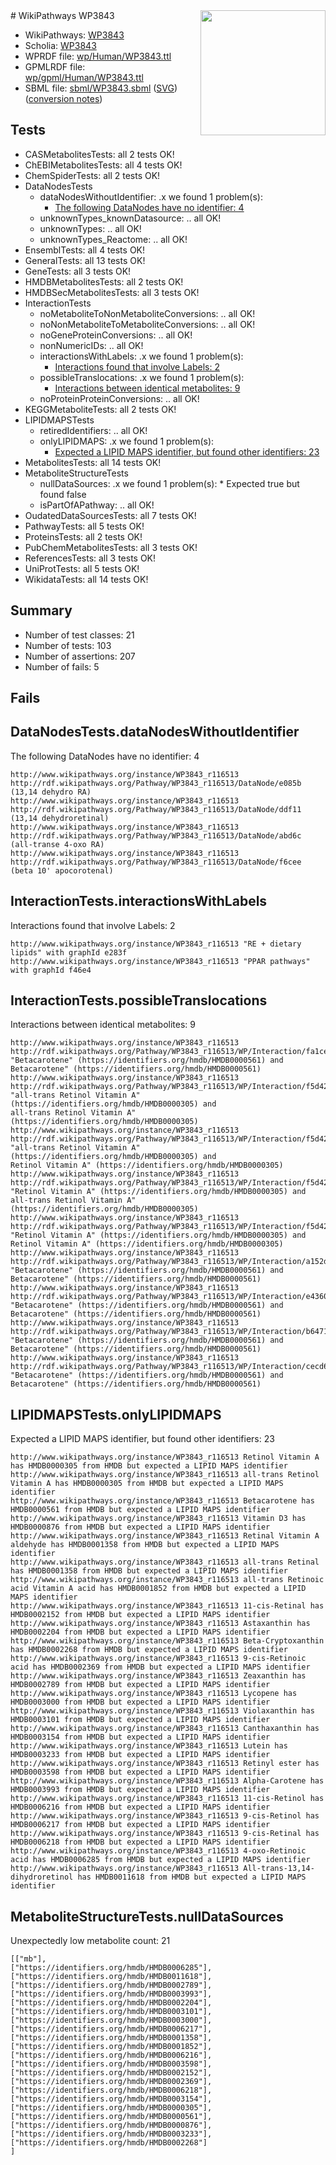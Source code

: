 <img style="float: right; width: 200px" src="../logo.png" />
# WikiPathways WP3843

* WikiPathways: [WP3843](https://identifiers.org/wikipathways:WP3843)
* Scholia: [WP3843](https://scholia.toolforge.org/wikipathways/WP3843)
* WPRDF file: [wp/Human/WP3843.ttl](../wp/Human/WP3843.ttl)
* GPMLRDF file: [wp/gpml/Human/WP3843.ttl](../wp/gpml/Human/WP3843.ttl)
* SBML file: [sbml/WP3843.sbml](../sbml/WP3843.sbml) ([SVG](../sbml/WP3843.svg)) ([conversion notes](../sbml/WP3843.txt))

## Tests
* CASMetabolitesTests: all 2 tests OK!
* ChEBIMetabolitesTests: all 4 tests OK!
* ChemSpiderTests: all 2 tests OK!
* DataNodesTests
    * dataNodesWithoutIdentifier: .x we found 1 problem(s):
        * [The following DataNodes have no identifier: 4](#d2d32fa3)
    * unknownTypes_knownDatasource: .. all OK!
    * unknownTypes: .. all OK!
    * unknownTypes_Reactome: .. all OK!
* EnsemblTests: all 4 tests OK!
* GeneralTests: all 13 tests OK!
* GeneTests: all 3 tests OK!
* HMDBMetabolitesTests: all 2 tests OK!
* HMDBSecMetabolitesTests: all 3 tests OK!
* InteractionTests
    * noMetaboliteToNonMetaboliteConversions: .. all OK!
    * noNonMetaboliteToMetaboliteConversions: .. all OK!
    * noGeneProteinConversions: .. all OK!
    * nonNumericIDs: .. all OK!
    * interactionsWithLabels: .x we found 1 problem(s):
        * [Interactions found that involve Labels: 2](#630d2679)
    * possibleTranslocations: .x we found 1 problem(s):
        * [Interactions between identical metabolites: 9](#d59038cc)
    * noProteinProteinConversions: .. all OK!
* KEGGMetaboliteTests: all 2 tests OK!
* LIPIDMAPSTests
    * retiredIdentifiers: .. all OK!
    * onlyLIPIDMAPS: .x we found 1 problem(s):
        * [Expected a LIPID MAPS identifier, but found other identifiers: 23](#d0bfb69a)
* MetabolitesTests: all 14 tests OK!
* MetaboliteStructureTests
    * nullDataSources: .x we found 1 problem(s):
            * Expected true but found false
    * isPartOfAPathway: .. all OK!
* OudatedDataSourcesTests: all 7 tests OK!
* PathwayTests: all 5 tests OK!
* ProteinsTests: all 2 tests OK!
* PubChemMetabolitesTests: all 3 tests OK!
* ReferencesTests: all 3 tests OK!
* UniProtTests: all 5 tests OK!
* WikidataTests: all 14 tests OK!


## Summary

* Number of test classes: 21
* Number of tests: 103
* Number of assertions: 207
* Number of fails: 5

## Fails

<a name="d2d32fa3" />

## DataNodesTests.dataNodesWithoutIdentifier

The following DataNodes have no identifier: 4
```
http://www.wikipathways.org/instance/WP3843_r116513 http://rdf.wikipathways.org/Pathway/WP3843_r116513/DataNode/e085b (13,14 dehydro RA)
http://www.wikipathways.org/instance/WP3843_r116513 http://rdf.wikipathways.org/Pathway/WP3843_r116513/DataNode/ddf11 (13,14 dehydroretinal)
http://www.wikipathways.org/instance/WP3843_r116513 http://rdf.wikipathways.org/Pathway/WP3843_r116513/DataNode/abd6c (all-transe 4-oxo RA)
http://www.wikipathways.org/instance/WP3843_r116513 http://rdf.wikipathways.org/Pathway/WP3843_r116513/DataNode/f6cee (beta 10' apocorotenal)
```

<a name="630d2679" />

## InteractionTests.interactionsWithLabels

Interactions found that involve Labels: 2
```
http://www.wikipathways.org/instance/WP3843_r116513 "RE + dietary lipids" with graphId e283f
http://www.wikipathways.org/instance/WP3843_r116513 "PPAR pathways" with graphId f46e4
```

<a name="d59038cc" />

## InteractionTests.possibleTranslocations

Interactions between identical metabolites: 9
```
http://www.wikipathways.org/instance/WP3843_r116513 http://rdf.wikipathways.org/Pathway/WP3843_r116513/WP/Interaction/fa1ce "Betacarotene" (https://identifiers.org/hmdb/HMDB0000561) and 
Betacarotene" (https://identifiers.org/hmdb/HMDB0000561)
http://www.wikipathways.org/instance/WP3843_r116513 http://rdf.wikipathways.org/Pathway/WP3843_r116513/WP/Interaction/f5d42 "all-trans Retinol Vitamin A" (https://identifiers.org/hmdb/HMDB0000305) and 
all-trans Retinol Vitamin A" (https://identifiers.org/hmdb/HMDB0000305)
http://www.wikipathways.org/instance/WP3843_r116513 http://rdf.wikipathways.org/Pathway/WP3843_r116513/WP/Interaction/f5d42 "all-trans Retinol Vitamin A" (https://identifiers.org/hmdb/HMDB0000305) and 
Retinol Vitamin A" (https://identifiers.org/hmdb/HMDB0000305)
http://www.wikipathways.org/instance/WP3843_r116513 http://rdf.wikipathways.org/Pathway/WP3843_r116513/WP/Interaction/f5d42 "Retinol Vitamin A" (https://identifiers.org/hmdb/HMDB0000305) and 
all-trans Retinol Vitamin A" (https://identifiers.org/hmdb/HMDB0000305)
http://www.wikipathways.org/instance/WP3843_r116513 http://rdf.wikipathways.org/Pathway/WP3843_r116513/WP/Interaction/f5d42 "Retinol Vitamin A" (https://identifiers.org/hmdb/HMDB0000305) and 
Retinol Vitamin A" (https://identifiers.org/hmdb/HMDB0000305)
http://www.wikipathways.org/instance/WP3843_r116513 http://rdf.wikipathways.org/Pathway/WP3843_r116513/WP/Interaction/a152d "Betacarotene" (https://identifiers.org/hmdb/HMDB0000561) and 
Betacarotene" (https://identifiers.org/hmdb/HMDB0000561)
http://www.wikipathways.org/instance/WP3843_r116513 http://rdf.wikipathways.org/Pathway/WP3843_r116513/WP/Interaction/e4360 "Betacarotene" (https://identifiers.org/hmdb/HMDB0000561) and 
Betacarotene" (https://identifiers.org/hmdb/HMDB0000561)
http://www.wikipathways.org/instance/WP3843_r116513 http://rdf.wikipathways.org/Pathway/WP3843_r116513/WP/Interaction/b6471 "Betacarotene" (https://identifiers.org/hmdb/HMDB0000561) and 
Betacarotene" (https://identifiers.org/hmdb/HMDB0000561)
http://www.wikipathways.org/instance/WP3843_r116513 http://rdf.wikipathways.org/Pathway/WP3843_r116513/WP/Interaction/cecd6 "Betacarotene" (https://identifiers.org/hmdb/HMDB0000561) and 
Betacarotene" (https://identifiers.org/hmdb/HMDB0000561)
```

<a name="d0bfb69a" />

## LIPIDMAPSTests.onlyLIPIDMAPS

Expected a LIPID MAPS identifier, but found other identifiers: 23
```
http://www.wikipathways.org/instance/WP3843_r116513 Retinol Vitamin A has HMDB0000305 from HMDB but expected a LIPID MAPS identifier
http://www.wikipathways.org/instance/WP3843_r116513 all-trans Retinol Vitamin A has HMDB0000305 from HMDB but expected a LIPID MAPS identifier
http://www.wikipathways.org/instance/WP3843_r116513 Betacarotene has HMDB0000561 from HMDB but expected a LIPID MAPS identifier
http://www.wikipathways.org/instance/WP3843_r116513 Vitamin D3 has HMDB0000876 from HMDB but expected a LIPID MAPS identifier
http://www.wikipathways.org/instance/WP3843_r116513 Retinal Vitamin A aldehyde has HMDB0001358 from HMDB but expected a LIPID MAPS identifier
http://www.wikipathways.org/instance/WP3843_r116513 all-trans Retinal has HMDB0001358 from HMDB but expected a LIPID MAPS identifier
http://www.wikipathways.org/instance/WP3843_r116513 all-trans Retinoic acid Vitamin A acid has HMDB0001852 from HMDB but expected a LIPID MAPS identifier
http://www.wikipathways.org/instance/WP3843_r116513 11-cis-Retinal has HMDB0002152 from HMDB but expected a LIPID MAPS identifier
http://www.wikipathways.org/instance/WP3843_r116513 Astaxanthin has HMDB0002204 from HMDB but expected a LIPID MAPS identifier
http://www.wikipathways.org/instance/WP3843_r116513 Beta-Cryptoxanthin has HMDB0002268 from HMDB but expected a LIPID MAPS identifier
http://www.wikipathways.org/instance/WP3843_r116513 9-cis-Retinoic acid has HMDB0002369 from HMDB but expected a LIPID MAPS identifier
http://www.wikipathways.org/instance/WP3843_r116513 Zeaxanthin has HMDB0002789 from HMDB but expected a LIPID MAPS identifier
http://www.wikipathways.org/instance/WP3843_r116513 Lycopene has HMDB0003000 from HMDB but expected a LIPID MAPS identifier
http://www.wikipathways.org/instance/WP3843_r116513 Violaxanthin has HMDB0003101 from HMDB but expected a LIPID MAPS identifier
http://www.wikipathways.org/instance/WP3843_r116513 Canthaxanthin has HMDB0003154 from HMDB but expected a LIPID MAPS identifier
http://www.wikipathways.org/instance/WP3843_r116513 Lutein has HMDB0003233 from HMDB but expected a LIPID MAPS identifier
http://www.wikipathways.org/instance/WP3843_r116513 Retinyl ester has HMDB0003598 from HMDB but expected a LIPID MAPS identifier
http://www.wikipathways.org/instance/WP3843_r116513 Alpha-Carotene has HMDB0003993 from HMDB but expected a LIPID MAPS identifier
http://www.wikipathways.org/instance/WP3843_r116513 11-cis-Retinol has HMDB0006216 from HMDB but expected a LIPID MAPS identifier
http://www.wikipathways.org/instance/WP3843_r116513 9-cis-Retinol has HMDB0006217 from HMDB but expected a LIPID MAPS identifier
http://www.wikipathways.org/instance/WP3843_r116513 9-cis-Retinal has HMDB0006218 from HMDB but expected a LIPID MAPS identifier
http://www.wikipathways.org/instance/WP3843_r116513 4-oxo-Retinoic acid has HMDB0006285 from HMDB but expected a LIPID MAPS identifier
http://www.wikipathways.org/instance/WP3843_r116513 All-trans-13,14-dihydroretinol has HMDB0011618 from HMDB but expected a LIPID MAPS identifier
```

<a name="919041a9" />

## MetaboliteStructureTests.nullDataSources

Unexpectedly low metabolite count: 21
```
[["mb"],
["https://identifiers.org/hmdb/HMDB0006285"],
["https://identifiers.org/hmdb/HMDB0011618"],
["https://identifiers.org/hmdb/HMDB0002789"],
["https://identifiers.org/hmdb/HMDB0003993"],
["https://identifiers.org/hmdb/HMDB0002204"],
["https://identifiers.org/hmdb/HMDB0003101"],
["https://identifiers.org/hmdb/HMDB0003000"],
["https://identifiers.org/hmdb/HMDB0006217"],
["https://identifiers.org/hmdb/HMDB0001358"],
["https://identifiers.org/hmdb/HMDB0001852"],
["https://identifiers.org/hmdb/HMDB0006216"],
["https://identifiers.org/hmdb/HMDB0003598"],
["https://identifiers.org/hmdb/HMDB0002152"],
["https://identifiers.org/hmdb/HMDB0002369"],
["https://identifiers.org/hmdb/HMDB0006218"],
["https://identifiers.org/hmdb/HMDB0003154"],
["https://identifiers.org/hmdb/HMDB0000305"],
["https://identifiers.org/hmdb/HMDB0000561"],
["https://identifiers.org/hmdb/HMDB0000876"],
["https://identifiers.org/hmdb/HMDB0003233"],
["https://identifiers.org/hmdb/HMDB0002268"]
]
```

